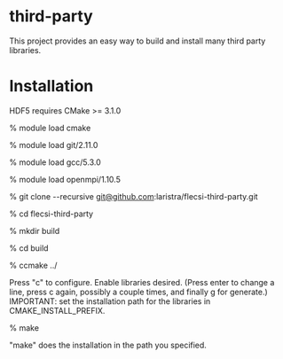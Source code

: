 # third-party

This project provides an easy way to build and install many third party
libraries.

# Installation

HDF5 requires CMake >= 3.1.0

% module load cmake

% module load git/2.11.0

% module load gcc/5.3.0

% module load openmpi/1.10.5

% git clone --recursive git@github.com:laristra/flecsi-third-party.git

% cd flecsi-third-party

% mkdir build

% cd build

% ccmake ../

Press "c" to configure. Enable libraries desired. (Press enter to change
a line, press c again, possibly a couple times, and finally g for generate.)
IMPORTANT: set the installation path for the libraries in CMAKE_INSTALL_PREFIX.

% make

"make" does the installation in the path you specified.
